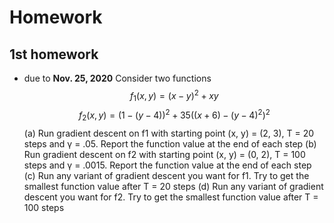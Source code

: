 # Homework

## 1st homework
- due to **Nov. 25, 2020**
Consider two functions<br>
$$f_1(x, y) = (x − y)^2 + xy$$
$$f_2(x, y) = (1- (y - 4))^2 + 35((x + 6)-(y - 4)^2)^2$$
(a) Run gradient descent on f1 with starting point (x, y) = (2, 3), T = 20 steps and γ = .05.
Report the function value at the end of each step
(b) Run gradient descent on f2 with starting point (x, y) = (0, 2), T = 100 steps and
γ = .0015. Report the function value at the end of each step
(c) Run any variant of gradient descent you want for f1. Try to get the smallest function
value after T = 20 steps
(d) Run any variant of gradient descent you want for f2. Try to get the smallest function
value after T = 100 steps


